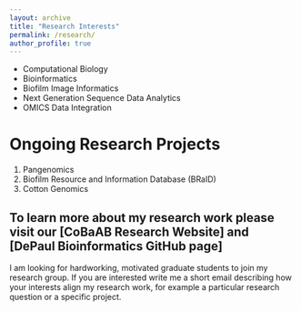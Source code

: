 ```yaml
---
layout: archive
title: "Research Interests"
permalink: /research/
author_profile: true
---
```


* Computational Biology
* Bioinformatics
* Biofilm Image Informatics
* Next Generation Sequence Data Analytics
* OMICS Data Integration

Ongoing Research Projects
======

1. Pangenomics
2. Biofilm Resource and Information Database (BRaID)
3. Cotton Genomics

## To learn more about my research work please visit our [CoBaAB Research Website] and [DePaul Bioinformatics GitHub page]

I am looking for hardworking, motivated graduate students to join my research group. If you are interested write me a short email describing how your interests align my research work, for example a particular research question or a specific project.

